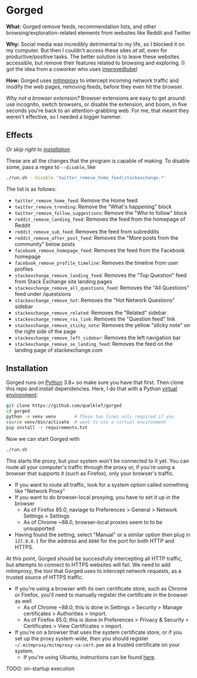 # Gorged

**What:** Gorged remove feeds, recommendation lists, and other browsing/exploration-related elements from websites like Reddit and Twitter

**Why:** Social media was incredibly detrimental to my life, so I blocked it on my computer. But then I couldn't access these sites *at all*, even for productive/positive tasks. The better solution is to leave these websites accessible, but remove their features related to browsing and exploring. (I got the idea from a coworker who uses [improvedtube](https://chrome.google.com/webstore/detail/improve-youtube-open-sour/bnomihfieiccainjcjblhegjgglakjdd?hl=en))

**How:** Gorged uses [mitmproxy](https://mitmproxy.org/) to intercept incoming network traffic and modify the web pages, removing feeds, before they even hit the browser.

_Why not a browser extension?_ Browser extensions are easy to get around: use incognito, switch browsers, or disable the extension, and boom, in five seconds you're back to an attention-grabbing web. For me, that meant they weren't effective, so I needed a bigger hammer.

## Effects

_Or skip right to [installation](#installation)_

These are all the changes that the program is capable of making. To disable some, pass a regex to `--disable`, like
```bash
./run.sh --disable 'twitter_remove_home_feed|stackexchange.*'
```

The list is as follows:

[comment]: # (BEGIN FLAG DOCS)

- `twitter_remove_home_feed`: Remove the Home feed
- `twitter_remove_trending`: Remove the "What's happening" block
- `twitter_remove_follow_suggestions`: Remove the "Who to follow" block
- `reddit_remove_landing_feed`: Removes the feed from the homepage of Reddit
- `reddit_remove_sub_feed`: Removes the feed from subreddits
- `reddit_remove_after_post_feed`: Removes the "More posts from the <subreddit> community" below posts
- `facebook_remove_homepage_feed`: Removes the feed from the Facebook homepage
- `facebook_remove_profile_timeline`: Removes the timeline from user profiles
- `stackexchange_remove_landing_feed`: Removes the "Top Question" feed from Stack Exchange site landing pages
- `stackexchange_remove_all_questions_feed`: Removes the "All Questions" feed under /questsions
- `stackexchange_remove_hot`: Removes the "Hot Network Questions" sidebar
- `stackexchange_remove_related`: Removes the "Related" sidebar
- `stackexchange_remove_rss_link`: Removes the "Question feed" link
- `stackexchange_remove_sticky_note`: Removes the yellow "sticky note" on the right side of the page
- `stackexchange_remove_left_sidebar`: Removes the left navigation bar
- `stackexchange_remove_se_landing_feed`: Removes the feed on the landing page of stackexchange.com

[comment]: # (END FLAG DOCS)

## Installation

Gorged runs on [Python](https://www.python.org/) 3.8+ so make sure you have that first. Then clone this repo and install dependencies. Here, I do that with a Python [virtual environment](https://docs.python.org/3/library/venv.html):

```bash
git clone https://github.com/quelklef/gorged
cd gorged
python -m venv venv       # These two lines only required if you
source venv/bin/activate  # want to use a virtual environment
pip install -r requirements.txt
```

Now we can start Gorged with

```bash
./run.sh
```

This starts the proxy, but your system won't be connected to it yet. You can route all your computer's traffic through the proxy or, if you're using a browser that supports it (such as Firefox), only your browser's traffic.
  - If you want to route all traffic, look for a system option called something like "Network Proxy"
  - If you want to do browser-local proxying, you have to set it up in the browser
    - As of Firefox 85.0, naviage to Preferences > General > Network Settings > Settings
    - As of Chrome ~88.0, browser-local proxies seem to to be unsupported
  - Having found the setting, select "Manual" or a similar option then plug in `127.0.0.1` for the address and `8080` for the port for both HTTP and HTTPS.

At this point, Gorged should be successfully intercepting all HTTP traffic, but attempts to connect to HTTPS websites will fail. We need to add mitmproxy, the tool that Gorged uses to intercept network requests, as a trusted source of HTTPS traffic.

- If you're using a browser with its own certificate store, such as Chrome or Firefox, you'll need to manually register the certificate in the browser as well
  - As of Chrome ~88.0, this is done in Settings > Security > Manage certificates > Authorities > import.
  - As of Firefox 85.0, this is done in Preferences > Privacy & Security > Certificates > View Certificates > import.
- If you're on a browser that uses the system certificate store, or if you set up the proxy system-wide, then you should register `~/.mitmproxy/mitmproxy-ca-cert.pem` as a trusted certificate on your system.
  - If you're using Ubuntu, instructions can be found  [here](https://askubuntu.com/a/377570/437551).

TODO: on-startup execution
